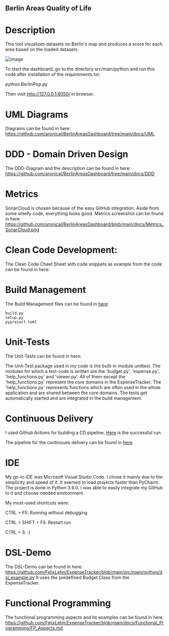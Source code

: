 ## Berlin Areas Quality of Life


# Description

This tool visualizes datasets on Berlin's map and produces a score for each area based on the loaded datasets.


![image](https://user-images.githubusercontent.com/73293783/152703893-8cdbdb76-374a-4c54-b41d-91146a847249.png)


To start the dashboard, go to the directory src/main/python and run this code after installation of the requirements.txt:

python BerlinPop.py

Then visit http://127.0.0.1:8050/ in browser.

# UML Diagrams

Diagrams can be found in here: https://github.com/aronical/BerlinAreasDashboard/tree/main/docs/UML


# DDD - Domain Driven Design

The DDD-Diagram and the description can be found in here: https://github.com/aronical/BerlinAreasDashboard/tree/main/docs/DDD

# Metrics

SonarCloud is chosen because of the easy GitHub integration. Aside from some smelly code, everything looks good. Metrics screenshot can be found in here: https://github.com/aronical/BerlinAreasDashboard/blob/main/docs/Metrics_SonarCloud.png


# Clean Code Development:

The Clean Code Cheet Sheet with code snippets as example from the code can be found in here: 

# Build Management

The Build Management files can be found in [here](https://github.com/aronical/BerlinAreasDashboard/tree/main/src/main/python):

    build.py 
    setup.py 
    pyproject.toml 


# Unit-Tests

The Unit-Tests can be found in here: 


The Unit-Test package used in my code is the built-in module unittest. The modules for which a test-code is written are the 'budget.py', 'expense.py', 'help_functions.py' and 'viewer.py'. All of them except the 'help_functions.py' represent the core domains in the ExpenseTracker. The 'help_functions.py' represents functions which are often used in the whole application and are shared between the core domains. The tests get automatically started and are integrated in the build management.


# Continuous Delivery

I used Github Actions for building a CD pipeline. [Here](https://github.com/aronical/BerlinAreasDashboard/blob/main/docs/CD_Success.png) is the successful run.

The pipeline for the continoues delivery can be found in [here](https://github.com/aronical/BerlinAreasDashboard/blob/main/.github/workflows/python-app.yml). 

 

# IDE

My go-to IDE was Microsoft Visual Studio Code. I chose it mainly due to the simplicity and speed of it. It seemed to load projects faster than PyCharm. The project is done in Python 3.9.0. I was able to easily integrate my GitHub to it and choose needed environment.

My most-used shortcuts were:

CTRL + F5: Running without debugging

CTRL + SHIFT + F5: Restart run

CTRL + S: :)


# DSL-Demo

The DSL-Demo can be found in here: https://github.com/FelixLehn/ExpenseTracker/blob/main/src/main/python/dsl_example.py It uses the predefined Budget Class from the ExpenseTracker.

# Functional Programming

The functional programming aspects and its examples can be found in here: https://github.com/FelixLehn/ExpenseTracker/blob/main/docs/Functional_Programming/FP_Aspects.md
